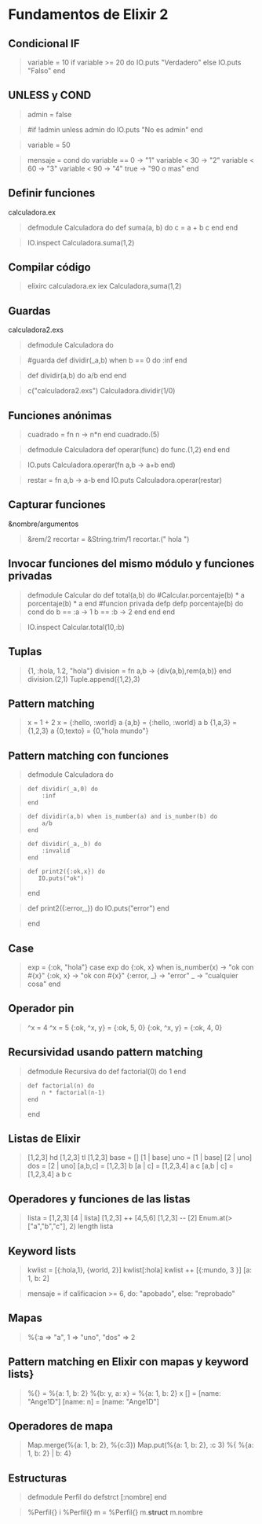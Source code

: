  # Fundamentos de Elixir 2

 ## Condicional IF
> variable = 10
> if variable >= 20 do 
>    IO.puts "Verdadero"
> else
>    IO.puts "Falso"
> end

## UNLESS y COND
> admin = false

> #if !admin
> unless admin do 
>    IO.puts "No es admin"
> end


> variable = 50

> mensaje = cond do
>    variable == 0 -> "1"
>    variable < 30 -> "2"
>    variable < 60 -> "3"
>    variable < 90 -> "4"
>    true -> "90 o mas"
> end

## Definir funciones
calculadora.ex
> defmodule Calculadora do
>    def suma(a, b) do
>        c = a + b
>        c
>    end
> end

> IO.inspect Calculadora.suma(1,2)

## Compilar código
> elixirc calculadora.ex
> iex
> Calculadora,suma(1,2)

## Guardas
calculadora2.exs
> defmodule Calculadora do

>    #guarda
>    def dividir(_a,b) when b == 0 do
>        :inf
>    end

>    def dividir(a,b) do
>        a/b
>    end
> end

> c("calculadora2.exs")
> Calculadora.dividir(1/0)

## Funciones anónimas
> cuadrado = fn n -> n*n end
> cuadrado.(5)

> defmodule Calculadora
>    def operar(func) do
>        func.(1,2)
>    end
> end

> IO.puts Calculadora.operar(fn a,b -> a+b end)

> restar = fn a,b -> a-b end
> IO.puts Calculadora.operar(restar)

## Capturar funciones
&nombre/argumentos
> &rem/2
> recortar = &String.trim/1
> recortar.("    hola   ")

## Invocar funciones del mismo módulo y funciones privadas
> defmodule Calcular do
>     def total(a,b) do
>         #Calcular.porcentaje(b) * a
>         porcentaje(b) * a
>     end
>     #funcion privada defp
>     defp porcentaje(b) do
>         cond do 
>             b == :a -> 1
>             b == :b -> 2
>         end
>     end
> end

> IO.inspect Calcular.total(10,:b)

## Tuplas
> {1, :hola, 1.2, "hola"}
> division = fn a,b -> {div(a,b),rem(a,b)} end
> division.(2,1)
> Tuple.append({1,2},3)

## Pattern matching
> x = 1 + 2
> x = {:hello, :world}
> a
> {a,b} = {:hello, :world}
> a
> b
> {1,a,3} = {1,2,3}
> a
> {0,texto} = {0,"hola mundo"}

## Pattern matching con funciones
> defmodule Calculadora do

>     def dividir(_a,0) do
>         :inf
>     end

>     def dividir(a,b) when is_number(a) and is_number(b) do
>         a/b
>     end

>     def dividir(_a,_b) do
>         :invalid
>     end

>     def print2({:ok,x}) do
>        IO.puts("ok")
>    end

>    def print2({:error,_}) do
>        IO.puts("error")
>    end

> end

## Case
> exp = {:ok, "hola"}
> case exp do
>     {:ok, x} when is_number(x) -> "ok con #{x}"
>     {:ok, x} -> "ok con #{x}"
>     {:error, _} -> "error"
>     _ -> "cualquier cosa"
> end

## Operador pin
> ^x = 4
> ^x = 5
> {:ok, ^x, y} = {:ok, 5, 0}
> {:ok, ^x, y} = {:ok, 4, 0}

## Recursividad usando pattern matching
> defmodule Recursiva do
>     def factorial(0) do
>         1
>     end

>     def factorial(n) do
>         n * factorial(n-1)
>     end
> end

## Listas de Elixir
> [1,2,3]
> hd [1,2,3]
> tl [1,2,3]
> base = []
> [1 | base]
> uno = [1 | base]
> [2 | uno]
> dos = [2 | uno]
> [a,b,c] = [1,2,3]
> b
> [a | c] = [1,2,3,4]
> a
> c
> [a,b | c] = [1,2,3,4]
> a
> b
> c

## Operadores y funciones de las listas
> lista = [1,2,3]
> [4 | lista]
> [1,2,3] ++ [4,5,6]
> [1,2,3] -- [2]
> Enum.at(> ["a","b","c"], 2)
> length lista

## Keyword lists
> kwlist = [{:hola,1}, {world, 2}]
> kwlist[:hola]
> kwlist ++ [{:mundo, 3 }]
> [a: 1, b: 2]

> mensaje = if calificacion >= 6, do: "apobado", else: "reprobado"

## Mapas
> %{:a => "a", 1 => "uno", "dos" => 2

## Pattern matching en Elixir con mapas y keyword lists}
> %{} = %{a: 1, b: 2}
> %{b: y, a: x} = %{a: 1, b: 2}
> x
> [] = [name: "Ange1D"]
> [name: n] = [name: "Ange1D"]

## Operadores de mapa 
> Map.merge(%{a: 1, b: 2}, %{c:3})
> Map.put(%{a: 1, b: 2}, :c 3)
> %{ %{a: 1, b: 2} | b: 4}

## Estructuras
> defmodule Perfil do
>     defstrct [:nombre]
> end

> %Perfil{}
> i %Perfil{}
> m = %Perfil{}
> m.__struct__
> m.nombre